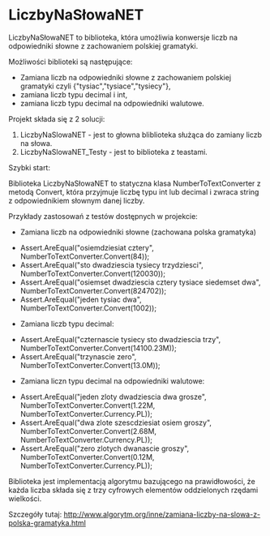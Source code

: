 LiczbyNaSłowaNET
================

LiczbyNaSłowaNET to biblioteka, która umożliwia konwersje liczb na odpowiedniki słowne z zachowaniem polskiej gramatyki.

Możliwości biblioteki są następujące:

* Zamiana liczb na odpowiedniki słowne z zachowaniem polskiej gramatyki czyli  {"tysiac","tysiace","tysiecy"},
* zamiana liczb typu decimal i int,
* zamiana liczb typu decimal na odpowiedniki walutowe.

Projekt składa się z 2 solucji:

1. LiczbyNaSlowaNET - jest to głowna bliblioteka służąca do zamiany liczb na słowa.
2. LiczbyNaSlowaNET_Testy - jest to biblioteka z teastami.

Szybki start:

Biblioteka LiczbyNaSłowaNET to statyczna klasa NumberToTextConverter z metodą Convert, która przyjmuje liczbę typu int lub decimal i  zwraca string z odpowiednikiem słownym danej liczby.

Przykłady zastosowań z testów dostępnych w projekcie:

* Zamiana liczb na odpowiedniki słowne (zachowana polska gramatyka)
 -  Assert.AreEqual("osiemdziesiat cztery", NumberToTextConverter.Convert(84));
 -  Assert.AreEqual("sto dwadziescia tysiecy trzydziesci", NumberToTextConverter.Convert(120030));
 -  Assert.AreEqual("osiemset dwadziescia cztery tysiace siedemset dwa", NumberToTextConverter.Convert(824702));
 -  Assert.AreEqual("jeden tysiac dwa", NumberToTextConverter.Convert(1002)); 

* Zamiana liczb typu decimal:
 -   Assert.AreEqual("czternascie tysiecy sto dwadziescia trzy", NumberToTextConverter.Convert(14100.23M));
 -   Assert.AreEqual("trzynascie zero", NumberToTextConverter.Convert(13.0M));

* Zamiana liczn typu decimal na odpowiedniki walutowe:
-  Assert.AreEqual("jeden zloty dwadziescia dwa grosze", NumberToTextConverter.Convert(1.22M, NumberToTextConverter.Currency.PL));
-   Assert.AreEqual("dwa zlote szescdziesiat osiem groszy", NumberToTextConverter.Convert(2.68M, NumberToTextConverter.Currency.PL));
-   Assert.AreEqual("zero zlotych dwanascie groszy", NumberToTextConverter.Convert(0.12M, NumberToTextConverter.Currency.PL));

Biblioteka jest implementacją algorytmu bazującego na prawidłowości, że każda liczba składa się z trzy cyfrowych elementów oddzielonych rzędami wielkości.

Szczegóły tutaj: http://www.algorytm.org/inne/zamiana-liczby-na-slowa-z-polska-gramatyka.html

